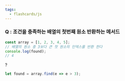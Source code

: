 ```yaml
---
tags:
  - flashcards/js
---
```

### Q : 조건을 충족하는 배열의 첫번째 원소 반환하는 메서드 
```js
const array = [1, 2, 3, 4, 5];
// 배열의 원소 중 3보다 큰 첫 원소의 인덱스를 반환 한다
console.log(found);
// 4
```
?
```js
let found = array.find(e => e > 3);
```